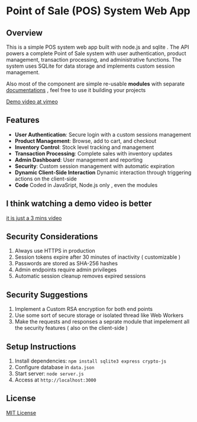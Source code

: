 # Point of Sale (POS) System Web App

## Overview

This is a simple POS system web app built with node.js and sqlite .
The API powers a complete Point of Sale system with user authentication, product management, transaction processing, and administrative functions. 
The system uses SQLite for data storage and implements custom session management.

Also most of the component are simple re-usable **modules** with separate [documentations](./documentations) , feel free to use it building your projects

[Demo video at vimeo](https://vimeo.com/1101035736)

## Features

- **User Authentication**: Secure login with a custom sessions management
- **Product Management**: Browse, add to cart, and checkout
- **Inventory Control**: Stock level tracking and management
- **Transaction Processing**: Complete sales with inventory updates
- **Admin Dashboard**: User management and reporting
- **Security**: Custom session management with automatic expiration
- **Dynamic Client-Side Interaction** Dynamic interaction through triggering actions on the client-side
- **Code** Coded in JavaSript, Node.js only , even the modules

## I think watching a demo video is better
[it is just a 3 mins video](https://vimeo.com/1101035736)

## Security Considerations

1. Always use HTTPS in production
2. Session tokens expire after 30 minutes of inactivity ( customizable )
3. Passwords are stored as SHA-256 hashes
4. Admin endpoints require admin privileges
5. Automatic session cleanup removes expired sessions

## Security Suggestions

1. Implement a Custom RSA encryption for both end points
2. Use some sort of secure storage or isolated thread like Web Workers
3. Make the requests and responses a seprate module that impelement all the security features ( also on the client-side )


## Setup Instructions

1. Install dependencies: `npm install sqlite3 express crypto-js`
2. Configure database in `data.json`
3. Start server: `node server.js`
4. Access at `http://localhost:3000`

## License

[MIT License
](./LICENSE)
